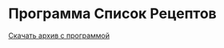 # Программа Список Рецептов

[Скачать архив с программой](https://github.com/samples-cpp-qt/Recipes/releases/download/v0.1/Recipes_v0.1.zip)
